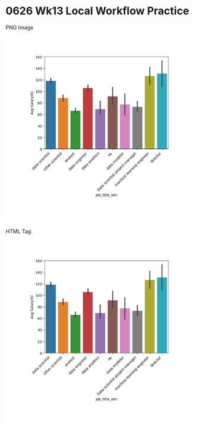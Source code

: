 # 0626 Wk13 Local Workflow Practice
 
PNG Image
![png](Data/barplot1.png)


HTML Tag
<img src = 'Data/barplot1.png'>
